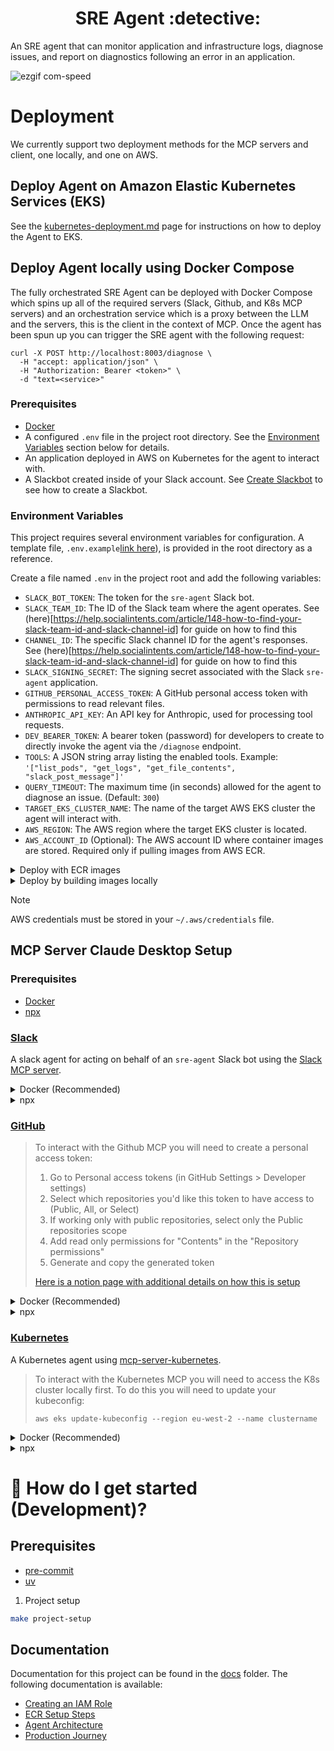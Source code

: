 <h1 align="center">
    SRE Agent :detective:
</h1>

An SRE agent that can monitor application and infrastructure logs, diagnose issues, and report on diagnostics following an error in an application.

![ezgif com-speed](https://github.com/user-attachments/assets/42d4abc0-7df4-4062-a971-c5b0ddf112c9)

# Deployment

We currently support two deployment methods for the MCP servers and client, one locally, and one on AWS.

## Deploy Agent on Amazon Elastic Kubernetes Services (EKS)

See the [kubernetes-deployment.md](/docs/kubernetes-deployment.md) page for instructions on how to deploy the Agent to EKS.

## Deploy Agent locally using Docker Compose

The fully orchestrated SRE Agent can be deployed with Docker Compose which spins up all of the required servers (Slack, Github, and K8s MCP servers) and an orchestration service which is a proxy between the LLM and the servers, this is the client in the context of MCP. Once the agent has been spun up you can trigger the SRE agent with the following request:

```
curl -X POST http://localhost:8003/diagnose \
  -H "accept: application/json" \
  -H "Authorization: Bearer <token>" \
  -d "text=<service>"
```

### Prerequisites

- [Docker](https://docs.docker.com/get-docker/)
- A configured `.env` file in the project root directory. See the [Environment Variables](#environment-variables) section below for details.
- An application deployed in AWS on Kubernetes for the agent to interact with.
- A Slackbot created inside of your Slack account. See [Create Slackbot](https://docs.slack.dev/quickstart) to see how to create a Slackbot.

### Environment Variables

This project requires several environment variables for configuration. A template file, `.env.example`[link here](/.env.example)), is provided in the root directory as a reference.

Create a file named `.env` in the project root and add the following variables:


*   `SLACK_BOT_TOKEN`: The token for the `sre-agent` Slack bot.
*   `SLACK_TEAM_ID`: The ID of the Slack team where the agent operates. See (here)[https://help.socialintents.com/article/148-how-to-find-your-slack-team-id-and-slack-channel-id] for guide on how to find this 
*   `CHANNEL_ID`: The specific Slack channel ID for the agent's responses. See (here)[https://help.socialintents.com/article/148-how-to-find-your-slack-team-id-and-slack-channel-id] for guide on how to find this 
*   `SLACK_SIGNING_SECRET`: The signing secret associated with the Slack `sre-agent` application.
*   `GITHUB_PERSONAL_ACCESS_TOKEN`: A GitHub personal access token with permissions to read relevant files.
*   `ANTHROPIC_API_KEY`: An API key for Anthropic, used for processing tool requests.
*   `DEV_BEARER_TOKEN`: A bearer token (password) for developers to create to directly invoke the agent via the `/diagnose` endpoint.
*   `TOOLS`: A JSON string array listing the enabled tools. Example: `'["list_pods", "get_logs", "get_file_contents", "slack_post_message"]'`
*   `QUERY_TIMEOUT`: The maximum time (in seconds) allowed for the agent to diagnose an issue. (Default: `300`)
*   `TARGET_EKS_CLUSTER_NAME`: The name of the target AWS EKS cluster the agent will interact with.
*   `AWS_REGION`: The AWS region where the target EKS cluster is located.
*   `AWS_ACCOUNT_ID` (Optional): The AWS account ID where container images are stored. Required only if pulling images from AWS ECR.

<details>
<summary>Deploy with ECR images</summary>

See [ECR Setup](docs/ecr-setup.md) for details on how to enable pulling images from ECR.

```
docker compose -f compose.ecr.yaml up
```

</details>


<details>
<summary>Deploy by building images locally</summary>

```
docker compose up
```

</details>

> [!NOTE]
> AWS credentials must be stored in your `~/.aws/credentials` file.

## MCP Server Claude Desktop Setup

### Prerequisites

- [Docker](https://docs.docker.com/get-docker/)
- [npx](https://docs.npmjs.com/cli/v8/commands/npx)

### [Slack](sre_agent/servers/slack/README.md)

A slack agent for acting on behalf of an `sre-agent` Slack bot using the [Slack MCP server](https://github.com/modelcontextprotocol/servers/tree/main/src/slack).

<details>
<summary>Docker (Recommended)</summary>

1. Build docker image:

```bash
cd sre_agent
docker build -t mcp/slack -f servers/slack/Dockerfile .
```

2. Update `claude_desktop_config.json` with the following:

```json
{
  "mcpServers": {
    "slack": {
      "command": "docker",
      "args": [
        "run",
        "-i",
        "--rm",
        "-e",
        "SLACK_BOT_TOKEN",
        "-e",
        "SLACK_TEAM_ID",
        "mcp/slack"
      ],
      "env": {
        "SLACK_BOT_TOKEN": "xoxb-your-bot-token",
        "SLACK_TEAM_ID": "<team-id>"
      }
    }
  }
}
```

</details>

<details>
<summary>npx</summary>

```json
{
  "mcpServers": {
    "slack": {
      "command": "npx",
      "args": [
        "-y",
        "@modelcontextprotocol/server-slack"
      ],
      "env": {
        "SLACK_BOT_TOKEN": "xoxb-your-bot-token",
        "SLACK_TEAM_ID": "<team-id>"
      }
    }
  }
}
```
</details>

### [GitHub](sre_agent/servers/github/README.md)

> To interact with the Github MCP you will need to create a personal access token:
> 1. Go to Personal access tokens (in GitHub Settings > Developer settings)
> 2. Select which repositories you'd like this token to have access to (Public, All, or Select)
> 3. If working only with public repositories, select only the Public repositories scope
> 4. Add read only permissions for "Contents" in the "Repository permissions"
> 5. Generate and copy the generated token
>
> [Here is a notion page with additional details on how this is setup](https://www.notion.so/fuzzylabs/Github-MCP-1ceb6e71390f8004a106d17d61637c74)

<details>
<summary>Docker (Recommended)</summary>

1. Build docker image:

```bash
cd sre_agent
docker build -t mcp/github -f servers/github/Dockerfile .
```

2. Update `claude_desktop_config.json` with the following:

```json
{
  "mcpServers": {
    "github": {
      "command": "docker",
      "args": [
        "run",
        "-i",
        "--rm",
        "-e",
        "GITHUB_PERSONAL_ACCESS_TOKEN",
        "mcp/github"
      ],
      "env": {
        "GITHUB_PERSONAL_ACCESS_TOKEN": "<YOUR_TOKEN>"
      }
    }
  }
}
```

</details>

<details>
<summary>npx</summary>

1. Update `claude_desktop_config.json` with the following:

```json
{
  "mcpServers": {
    "github": {
      "command": "npx",
      "args": [
        "-y",
        "@modelcontextprotocol/server-github"
      ],
      "env": {
        "GITHUB_PERSONAL_ACCESS_TOKEN": "<YOUR_TOKEN>"
      }
    }
  }
}
```

</details>

### [Kubernetes](sre_agent/servers/mcp-server-kubernetes/README.md)

A Kubernetes agent using [mcp-server-kubernetes](https://github.com/Flux159/mcp-server-kubernetes).

> To interact with the Kubernetes MCP you will need to access the K8s cluster locally first. To do this you will need to update your kubeconfig:
> ```
> aws eks update-kubeconfig --region eu-west-2 --name clustername
> ```

<details>
<summary>Docker (Recommended)</summary>

1. Build docker image:

```bash
cd sre_agent/server/mcp-server-kubernetes
docker build -t mcp/k8s .
```

2. Update `claude_desktop_config.json` with the following:

```json
{
  "mcpServers": {
    "kubernetes": {
      "command": "docker",
      "args": [
        "run",
        "-i",
        "--rm",
        "-v",
        "<absolute path to root>/.kube:/home/appuser/.kube",
        "-v",
        "<absolute path to root>/.aws:/home/appuser/.aws",
        "mcp/k8s"
      ],
    }
  }
}
```

</details>

<details>
<summary>npx</summary>

1. Update `claude_desktop_config.json` with the following:

```json
{
  "mcpServers": {
    "kubernetes": {
      "command": "npx",
      "args": ["mcp-server-kubernetes"]
    }
  }
}
```
</details>

# &#127939; How do I get started (Development)?

## Prerequisites

- [pre-commit](https://pre-commit.com/)
- [uv](https://docs.astral.sh/uv/getting-started/installation/)

1. Project setup

```bash
make project-setup
```

## Documentation

Documentation for this project can be found in the [docs](docs) folder. The following documentation is available:

* [Creating an IAM Role](docs/creating-an-iam-role.md)
* [ECR Setup Steps](docs/ecr-setup.md)
* [Agent Architecture](docs/agent-architecture.md)
* [Production Journey](docs/production-journey.md)

